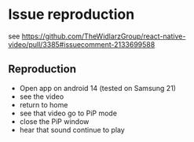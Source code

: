 # Issue reproduction

see https://github.com/TheWidlarzGroup/react-native-video/pull/3385#issuecomment-2133699588

## Reproduction

- Open app on android 14 (tested on Samsung 21)
- see the video
- return to home
- see that video go to PiP mode
- close the PiP window
- hear that sound continue to play
